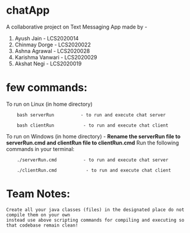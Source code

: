# chatApp
    
   A collaborative project on Text Messaging App made by -

   1. Ayush Jain - LCS2020014
   2. Chinmay Dorge - LCS2020022
   3. Ashna Agrawal - LCS2020028
   4. Karishma Vanwari - LCS2020029
   5. Akshat Negi - LCS2020019


# few commands: 
To run on Linux
(in home directory)
```
    bash serverRun          - to run and execute chat server
```
```
    bash clientRun           - to run and execute chat client
```

To run on Windows
(in home directory)  - **Rename the serverRun file to serverRun.cmd and clientRun file to clientRun.cmd**
Run the following commands in your terminal:

```
    ./serverRun.cmd          - to run and execute chat server
```
```
    ./clientRun.cmd           - to run and execute chat client
```



# Team Notes:
    Create all your java classes (files) in the designated place do not compile them on your own 
    instead use above scripting commands for compiling and executing so that codebase remain clean!
